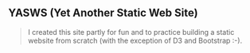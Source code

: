 ## YASWS (Yet Another Static Web Site)

> I created this site partly for fun and to practice building a static website from scratch (with the exception of
> D3 and Bootstrap :-). 


